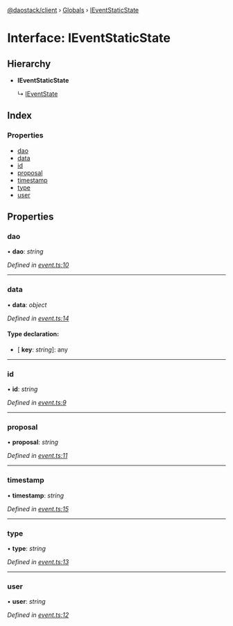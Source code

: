 [@daostack/client](../README.md) › [Globals](../globals.md) › [IEventStaticState](ieventstaticstate.md)

# Interface: IEventStaticState

## Hierarchy

* **IEventStaticState**

  ↳ [IEventState](ieventstate.md)

## Index

### Properties

* [dao](ieventstaticstate.md#dao)
* [data](ieventstaticstate.md#data)
* [id](ieventstaticstate.md#id)
* [proposal](ieventstaticstate.md#proposal)
* [timestamp](ieventstaticstate.md#timestamp)
* [type](ieventstaticstate.md#type)
* [user](ieventstaticstate.md#user)

## Properties

###  dao

• **dao**: *string*

*Defined in [event.ts:10](https://github.com/daostack/client/blob/7361fcc/src/event.ts#L10)*

___

###  data

• **data**: *object*

*Defined in [event.ts:14](https://github.com/daostack/client/blob/7361fcc/src/event.ts#L14)*

#### Type declaration:

* \[ **key**: *string*\]: any

___

###  id

• **id**: *string*

*Defined in [event.ts:9](https://github.com/daostack/client/blob/7361fcc/src/event.ts#L9)*

___

###  proposal

• **proposal**: *string*

*Defined in [event.ts:11](https://github.com/daostack/client/blob/7361fcc/src/event.ts#L11)*

___

###  timestamp

• **timestamp**: *string*

*Defined in [event.ts:15](https://github.com/daostack/client/blob/7361fcc/src/event.ts#L15)*

___

###  type

• **type**: *string*

*Defined in [event.ts:13](https://github.com/daostack/client/blob/7361fcc/src/event.ts#L13)*

___

###  user

• **user**: *string*

*Defined in [event.ts:12](https://github.com/daostack/client/blob/7361fcc/src/event.ts#L12)*
